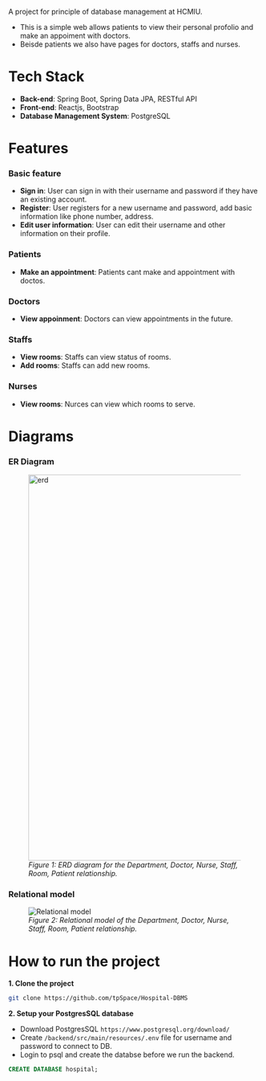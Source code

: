 A project for principle of database management at HCMIU.
- This is a simple web allows patients to view their personal profolio and make an appoiment with doctors. 
- Beisde patients we also have pages for doctors, staffs and nurses. 

# Tech Stack
- **Back-end**: Spring Boot, Spring Data JPA, RESTful API 
- **Front-end**: Reactjs, Bootstrap
- **Database Management System**: PostgreSQL

# Features
### Basic feature
* **Sign in**: User can sign in with their username and password if they have an existing account.
* **Register**: User registers for a new username and password, add basic information like phone number, address.
* **Edit user information**: User can edit their username and other information on their profile.
### Patients 
* **Make an appointment**: Patients cant make and appointment with doctos.
### Doctors
* **View appoinment**: Doctors can view appointments in the future.
### Staffs 
* **View rooms**: Staffs can view status of rooms.
* **Add rooms**: Staffs can add new rooms.
### Nurses
* **View rooms**: Nurces can view which rooms to serve.

# Diagrams
### ER Diagram
<figure>
<img width="769" alt="erd" src="https://user-images.githubusercontent.com/96167875/235837513-e0f8229f-8589-40b2-8eef-4397d192f611.png"/>
<figcaption><i>Figure 1: ERD diagram for the Department, Doctor, Nurse, Staff, Room, Patient relationship.</i></figcaption>
</figure>

### Relational model
<figure>
<img widht="769" alt="Relational model" src="https://user-images.githubusercontent.com/96167875/235837755-07132b26-2b15-45df-af90-bc169f40d756.png"/>
<figcaption><i>Figure 2: Relational model of the Department, Doctor, Nurse, Staff, Room, Patient relationship.</i></figcaption>
</figure>
</figure>

# How to run the project

**1. Clone the project**
```bash
git clone https://github.com/tpSpace/Hospital-DBMS
```

**2. Setup your PostgresSQL database**
+ Download PostgresSQL `https://www.postgresql.org/download/`
+ Create `/backend/src/main/resources/.env` file for username and password to connect to DB.
+ Login to psql and create the databse before we run the backend. 
```sql 
CREATE DATABASE hospital;
```


